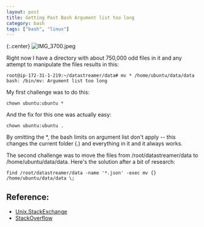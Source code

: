 ```yaml
---
layout: post
title: Getting Past Bash Argument list too long
category: bash
tags: ["bash", "linux"]
---
```

{:.center}
![IMG_3700.jpeg](/blog/assets/IMG_3700.jpeg)


Right now I have a directory with about 750,000 odd files in it and any attempt to manipulate the files results in this:

    root@ip-172-31-1-219:~/datastreamer/data# mv * /home/ubuntu/data/data
    bash: /bin/mv: Argument list too long

My first challenge was to do this:

    chown ubuntu:ubuntu *
    
And the fix for this one was actually easy:

    chown ubuntu:ubuntu .
    
By omitting the *, the bash limits on argument list don't apply -- this changes the current folder (.) and everything in it and it always works. 

The second challenge was to move the files from /root/datastreamer/data to /home/ubuntu/data/data.  Here's the solution after a bit of research:

    find /root/datastreamer/data -name '*.json' -exec mv {} /home/ubuntu/data/data \;

## Reference:

* [Unix.StackExchange](https://unix.stackexchange.com/questions/128559/solving-mv-argument-list-too-long)
* [StackOverflow](https://stackoverflow.com/questions/17188292/list-too-long-to-chmod-recursively)